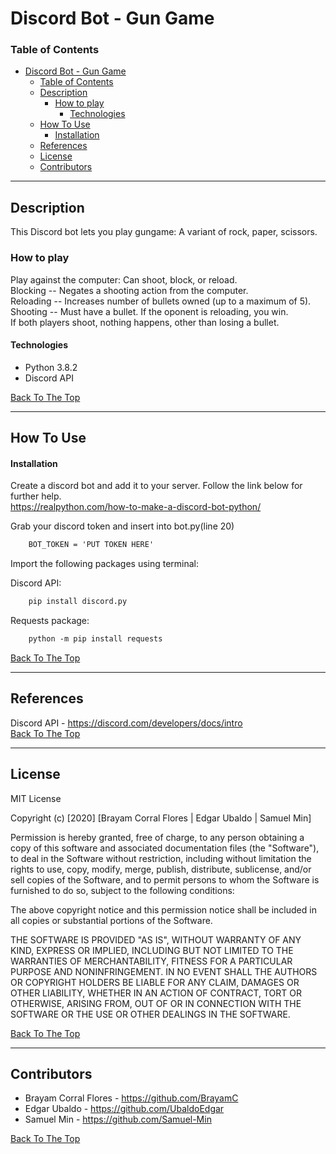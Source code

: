   
# Discord Bot - Gun Game


### Table of Contents

- [Discord Bot - Gun Game](#discord-bot---gun-game)
    - [Table of Contents](#table-of-contents)
  - [Description](#description)
    - [How to play](#how-to-play)
      - [Technologies](#technologies)
  - [How To Use](#how-to-use)
      - [Installation](#installation)
  - [References](#references)
  - [License](#license)
  - [Contributors](#contributors)

---

## Description

This Discord bot lets you play gungame: A variant of rock, paper, scissors.
  
### How to play
Play against the computer: Can shoot, block, or reload. \
Blocking  -- Negates a shooting action from the computer. \
Reloading -- Increases number of bullets owned (up to a maximum of 5). \
Shooting  -- Must have a bullet. If the oponent is reloading, you win. \
              If both players shoot, nothing happens, other than losing a bullet.

#### Technologies
- Python 3.8.2
- Discord API




[Back To The Top](#read-me-template)

---

## How To Use

#### Installation
Create a discord bot and add it to your server. Follow the link below for further help. \
https://realpython.com/how-to-make-a-discord-bot-python/

Grab your discord token and insert into bot.py(line 20)
```html
    BOT_TOKEN = 'PUT TOKEN HERE'
```

Import the following packages using terminal:

Discord API:
```html
    pip install discord.py
```

 Requests package:
```html
    python -m pip install requests
```
[Back To The Top](#read-me-template)

---

## References
Discord API - https://discord.com/developers/docs/intro \
[Back To The Top](#read-me-template)

---

## License

MIT License

Copyright (c) [2020] [Brayam Corral Flores | Edgar Ubaldo | Samuel Min]

Permission is hereby granted, free of charge, to any person obtaining a copy
of this software and associated documentation files (the "Software"), to deal
in the Software without restriction, including without limitation the rights
to use, copy, modify, merge, publish, distribute, sublicense, and/or sell
copies of the Software, and to permit persons to whom the Software is
furnished to do so, subject to the following conditions:

The above copyright notice and this permission notice shall be included in all
copies or substantial portions of the Software.

THE SOFTWARE IS PROVIDED "AS IS", WITHOUT WARRANTY OF ANY KIND, EXPRESS OR
IMPLIED, INCLUDING BUT NOT LIMITED TO THE WARRANTIES OF MERCHANTABILITY,
FITNESS FOR A PARTICULAR PURPOSE AND NONINFRINGEMENT. IN NO EVENT SHALL THE
AUTHORS OR COPYRIGHT HOLDERS BE LIABLE FOR ANY CLAIM, DAMAGES OR OTHER
LIABILITY, WHETHER IN AN ACTION OF CONTRACT, TORT OR OTHERWISE, ARISING FROM,
OUT OF OR IN CONNECTION WITH THE SOFTWARE OR THE USE OR OTHER DEALINGS IN THE
SOFTWARE.

[Back To The Top](#read-me-template)

---

## Contributors

- Brayam Corral Flores - https://github.com/BrayamC
- Edgar Ubaldo - https://github.com/UbaldoEdgar
- Samuel Min - https://github.com/Samuel-Min

[Back To The Top](#read-me-template)

